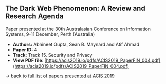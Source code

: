 ## The Dark Web Phenomenon: A Review and Research Agenda

Paper presented at the 30th Australasian Conference on Information Systems, 9-11 December, Perth (Australia)
- **Authors:** Abhineet Gupta, Sean B. Maynard and Atif Ahmad
- **Paper ID:** 4
- **Track:** Track 15. Security and Privacy
- **View PDF file**: [https://acis2019.io/pdfs/ACIS2019_PaperFIN_004.pdf](https://acis2019.io/pdfs/ACIS2019_PaperFIN_004.pdf)

&rarr; back to [full list of papers presented at ACIS 2019](https://acis2019.io/)